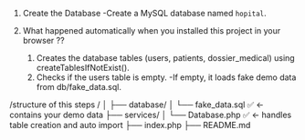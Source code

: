 
 1. Create the Database
       -Create a MySQL database named `hopital`.

 2. What happened automatically when you installed this project in your browser ??
       1. Creates the database tables (users, patients, dossier_medical) using createTablesIfNotExist().
       2. Checks if the users table is empty.
          -If empty, it loads fake demo data from db/fake_data.sql.

  



 /structure of this steps /
│
├── database/
│   └── fake_data.sql       ✅ ← contains your demo data
├── services/
│   └── Database.php        ✅ ← handles table creation and auto import
├── index.php
├── README.md                  